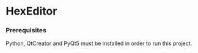 # HexEditor

### Prerequisites

Python, QtCreator and PyQt5 must be installed in order to run this project.
